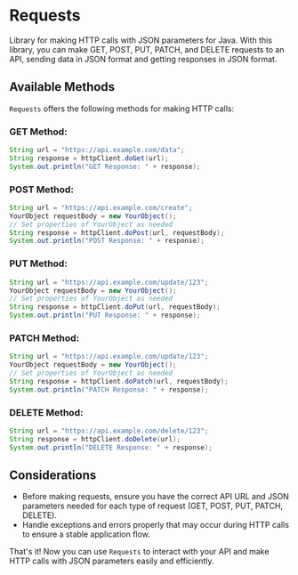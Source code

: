 # Requests
Library for making HTTP calls with JSON parameters for Java.
With this library, you can make GET, POST, PUT, PATCH, and DELETE requests to an API, sending data in JSON format and getting responses in JSON format.

## Available Methods

`Requests` offers the following methods for making HTTP calls:

### GET Method:

```java
String url = "https://api.example.com/data";
String response = httpClient.doGet(url);
System.out.println("GET Response: " + response);
```

### POST Method:

```java
String url = "https://api.example.com/create";
YourObject requestBody = new YourObject();
// Set properties of YourObject as needed
String response = httpClient.doPost(url, requestBody);
System.out.println("POST Response: " + response);
```

### PUT Method:

```java
String url = "https://api.example.com/update/123";
YourObject requestBody = new YourObject();
// Set properties of YourObject as needed
String response = httpClient.doPut(url, requestBody);
System.out.println("PUT Response: " + response);
```

### PATCH Method:

```java
String url = "https://api.example.com/update/123";
YourObject requestBody = new YourObject();
// Set properties of YourObject as needed
String response = httpClient.doPatch(url, requestBody);
System.out.println("PATCH Response: " + response);
```

### DELETE Method:

```java
String url = "https://api.example.com/delete/123";
String response = httpClient.doDelete(url);
System.out.println("DELETE Response: " + response);
```

## Considerations

- Before making requests, ensure you have the correct API URL and JSON parameters needed for each type of request (GET, POST, PUT, PATCH, DELETE).
- Handle exceptions and errors properly that may occur during HTTP calls to ensure a stable application flow.

That's it! Now you can use `Requests` to interact with your API and make HTTP calls with JSON parameters easily and efficiently.
